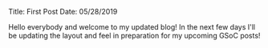 Title: First Post
Date: 05/28/2019

Hello everybody and welcome to my updated blog! In the next few days I'll be updating the layout and feel in preparation for my upcoming GSoC posts! 

